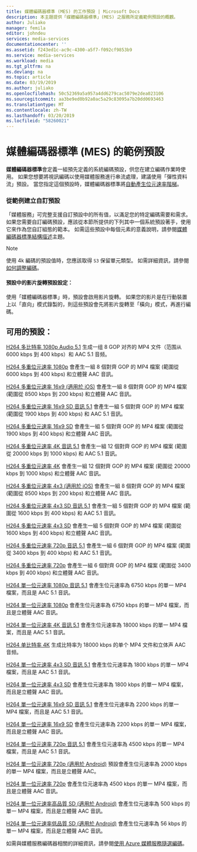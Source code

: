 ```yaml
---
title: 媒體編碼器標準 (MES) 的工作預設 | Microsoft Docs
description: 本主題提供「媒體編碼器標準」(MES) 之服務所定義範例預設的概觀。
author: Juliako
manager: femila
editor: johndeu
services: media-services
documentationcenter: ''
ms.assetid: f243ed1c-ac9c-4300-a5f7-f092cf9853b9
ms.service: media-services
ms.workload: media
ms.tgt_pltfrm: na
ms.devlang: na
ms.topic: article
ms.date: 03/19/2019
ms.author: juliako
ms.openlocfilehash: 50c52369a5a957a4dd6279cac5079e2dea023106
ms.sourcegitcommit: aa3be9ed0b92a0ac5a29c83095a7b20dd0693463
ms.translationtype: MT
ms.contentlocale: zh-TW
ms.lasthandoff: 03/20/2019
ms.locfileid: "58260021"
---
```

# <a name="sample-presets-for-media-encoder-standard-mes"></a>媒體編碼器標準 (MES) 的範例預設

**媒體編碼器標準**會定義一組預先定義的系統編碼預設，供您在建立編碼作業時使用。 如果您想要將視訊編碼以使用媒體服務進行串流處理，建議使用「彈性資料流」預設。 當您指定這個預設時，媒體編碼器標準將[自動產生位元速率階梯](media-services-autogen-bitrate-ladder-with-mes.md)。 

### <a name="creating-custom-presets-from-samples"></a>從範例建立自訂預設
「媒體服務」可完整支援自訂預設中的所有值，以滿足您的特定編碼需要和需求。 如果您需要自訂編碼預設，應該從本節所提供的下列其中一個系統預設著手，使用它來作為您自訂組態的範本。 如需這些預設中每個元素的意義說明，請參閱[媒體編碼器標準結構描述](media-services-mes-schema.md)主題。  
  
> [!NOTE]
>  使用 4k 編碼的預設值時，您應該取得 `S3` 保留單元類型。 如需詳細資訊，請參閱 [如何調整編碼](https://azure.microsoft.com/documentation/articles/media-services-portal-encoding-units)。  

#### <a name="video-rotation-default-setting-in-presets"></a>預設中的影片旋轉預設設定：
使用「媒體編碼器標準」時，預設會啟用影片旋轉。 如果您的影片是在行動裝置上以「直向」模式錄製的，則這些預設會先將影片旋轉至「橫向」模式，再進行編碼。
 
## <a name="available-presets"></a>可用的預設： 

 [H264 多比特率 1080p Audio 5.1](media-services-mes-preset-H264-Multiple-Bitrate-1080p-Audio-5.1.md) 生成一组 8 GOP 对齐的 MP4 文件（范围从 6000 kbps 到 400 kbps）和 AAC 5.1 音频。  
  
 [H264 多重位元速率 1080p](media-services-mes-preset-H264-Multiple-Bitrate-1080p.md) 會產生一組 8 個對齊 GOP 的 MP4 檔案 (範圍從 6000 kbps 到 400 kbps) 和立體聲 AAC 音訊。  
  
 [H264 多重位元速率 16x9 (適用於 iOS)](media-services-mes-preset-H264-Multiple-Bitrate-16x9-for-iOS.md) 會產生一組 8 個對齊 GOP 的 MP4 檔案 (範圍從 8500 kbps 到 200 kbps) 和立體聲 AAC 音訊。  
  
 [H264 多重位元速率 16x9 SD 音訊 5.1](media-services-mes-preset-H264-Multiple-Bitrate-16x9-SD-Audio-5.1.md) 會產生一組 5 個對齊 GOP 的 MP4 檔案 (範圍從 1900 kbps 到 400 kbps) 和 AAC 5.1 音訊。  
  
 [H264 多重位元速率 16x9 SD](media-services-mes-preset-H264-Multiple-Bitrate-16x9-SD.md) 會產生一組 5 個對齊 GOP 的 MP4 檔案 (範圍從 1900 kbps 到 400 kbps) 和立體聲 AAC 音訊。  
  
 [H264 多重位元速率 4K 音訊 5.1](media-services-mes-preset-H264-Multiple-Bitrate-4K-Audio-5.1.md) 會產生一組 12 個對齊 GOP 的 MP4 檔案 (範圍從 20000 kbps 到 1000 kbps) 和 AAC 5.1 音訊。  
  
 [H264 多重位元速率 4K](media-services-mes-preset-H264-Multiple-Bitrate-4K.md) 會產生一組 12 個對齊 GOP 的 MP4 檔案 (範圍從 20000 kbps 到 1000 kbps) 和立體聲 AAC 音訊。  
  
 [H264 多重位元速率 4x3 (適用於 iOS)](media-services-mes-preset-H264-Multiple-Bitrate-4x3-for-iOS.md) 會產生一組 8 個對齊 GOP 的 MP4 檔案 (範圍從 8500 kbps 到 200 kbps) 和立體聲 AAC 音訊。  
  
 [H264 多重位元速率 4x3 SD 音訊 5.1](media-services-mes-preset-H264-Multiple-Bitrate-4x3-SD-Audio-5.1.md) 會產生一組 5 個對齊 GOP 的 MP4 檔案 (範圍從 1600 kbps 到 400 kbps) 和 AAC 5.1 音訊。  
  
 [H264 多重位元速率 4x3 SD](media-services-mes-preset-H264-Multiple-Bitrate-4x3-SD.md) 會產生一組 5 個對齊 GOP 的 MP4 檔案 (範圍從 1600 kbps 到 400 kbps) 和立體聲 AAC 音訊。  
  
 [H264 多重位元速率 720p 音訊 5.1](media-services-mes-preset-H264-Multiple-Bitrate-720p-Audio-5.1.md) 會產生一組 6 個對齊 GOP 的 MP4 檔案 (範圍從 3400 kbps 到 400 kbps) 和 AAC 5.1 音訊。  
  
 [H264 多重位元速率 720p](media-services-mes-preset-H264-Multiple-Bitrate-720p.md) 會產生一組 6 個對齊 GOP 的 MP4 檔案 (範圍從 3400 kbps 到 400 kbps) 和立體聲 AAC 音訊。  
  
 [H264 單一位元速率 1080p 音訊 5.1](media-services-mes-preset-H264-Single-Bitrate-1080p-Audio-5.1.md) 會產生位元速率為 6750 kbps 的單一 MP4 檔案，而且是 AAC 5.1 音訊。  
  
 [H264 單一位元速率 1080p](media-services-mes-preset-H264-Single-Bitrate-1080p.md) 會產生位元速率為 6750 kbps 的單一 MP4 檔案，而且是立體聲 AAC 音訊。  
  
 [H264 單一位元速率 4K 音訊 5.1](media-services-mes-preset-H264-Single-Bitrate-4K-Audio-5.1.md) 會產生位元速率為 18000 kbps 的單一 MP4 檔案，而且是 AAC 5.1 音訊。  
  
 [H264 单比特率 4K](media-services-mes-preset-H264-Single-Bitrate-4K.md) 生成比特率为 18000 kbps 的单个 MP4 文件和立体声 AAC 音频。  
  
 [H264 單一位元速率 4x3 SD 音訊 5.1](media-services-mes-preset-H264-Single-Bitrate-4x3-SD-Audio-5.1.md) 會產生位元速率為 1800 kbps 的單一 MP4 檔案，而且是 AAC 5.1 音訊。  
  
 [H264 單一位元速率 4x3 SD](media-services-mes-preset-H264-Single-Bitrate-4x3-SD.md) 會產生位元速率為 1800 kbps 的單一 MP4 檔案，而且是立體聲 AAC 音訊。  
  
 [H264 單一位元速率 16x9 SD 音訊 5.1](media-services-mes-preset-H264-Single-Bitrate-16x9-SD-Audio-5.1.md) 會產生位元速率為 2200 kbps 的單一 MP4 檔案，而且是 AAC 5.1 音訊。  
  
 [H264 單一位元速率 16x9 SD](media-services-mes-preset-H264-Single-Bitrate-16x9-SD.md) 會產生位元速率為 2200 kbps 的單一 MP4 檔案，而且是立體聲 AAC 音訊。  
  
 [H264 單一位元速率 720p 音訊 5.1](media-services-mes-preset-H264-Single-Bitrate-720p-Audio-5.1.md) 會產生位元速率為 4500 kbps 的單一 MP4 檔案，而且是 AAC 5.1 音訊。  
  
 [H264 單一位元速率 720p (適用於 Android)](media-services-mes-preset-H264-Single-Bitrate-720p-for-Android.md) 預設會產生位元速率為 2000 kbps 的單一 MP4 檔案，而且是立體聲 AAC。  
  
 [H264 單一位元速率 720p](media-services-mes-preset-H264-Single-Bitrate-720p.md) 會產生位元速率為 4500 kbps 的單一 MP4 檔案，而且是立體聲 AAC 音訊。  
  
 [H264 單一位元速率高品質 SD (適用於 Android)](media-services-mes-preset-H264-Single-Bitrate-High-Quality-SD-for-Android.md) 會產生位元速率為 500 kbps 的單一 MP4 檔案，而且是立體聲 AAC 音訊。  
  
 [H264 單一位元速率低品質 SD (適用於 Android)](media-services-mes-preset-H264-Single-Bitrate-Low-Quality-SD-for-Android.md) 會產生位元速率為 56 kbps 的單一 MP4 檔案，而且是立體聲 AAC 音訊。  
  
 如需與媒體服務編碼器相關的詳細資訊，請參閱[使用 Azure 媒體服務隨選編碼](https://azure.microsoft.com/documentation/articles/media-services-encode-asset/)。
